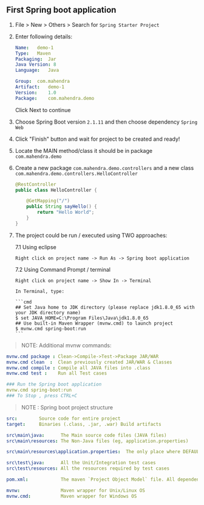 ## First Spring boot application

1.  File > New > Others > Search for `Spring Starter Project`

2.  Enter following details:

    ```yaml
    Name:   demo-1
    Type:   Maven
    Packaging:  Jar
    Java Version: 8
    Language:   Java

    Group:  com.mahendra
    Artifact:   demo-1
    Version:    1.0
    Package:    com.mahendra.demo
    ```

    Click Next to continue 

3.  Choose Spring Boot version `2.1.11` and then choose dependency `Spring Web`
4.  Click "Finish" button and wait for project to be created and ready!
5.  Locate the MAIN method/class it should be in package `com.mahendra.demo`
6.  Create a new package `com.mahendra.demo.controllers` and a new class `com.mahendra.demo.controllers.HelloController`

    ```java
    @RestController
    public class HelloController {

        @GetMapping("/")
        public String sayHello() {
            return "Hello World";
        }
    }
    ```

7.  The project could be run / executed using TWO approaches:

    7.1 Using eclipse

        Right click on project name -> Run As -> Spring boot application

    7.2 Using Command Prompt / terminal

        Right click on project name -> Show In -> Terminal

        In Terminal, type:
        
        ```cmd
        ## Set Java home to JDK directory (please replace jdk1.8.0_65 with your JDK directory name)
        $ set JAVA_HOME=C:\Program Files\Java\jdk1.8.0_65
        ## Use built-in Maven Wrapper (mvnw.cmd) to launch project
        $ mvnw.cmd spring-boot:run
        ```

> NOTE: Additional mvnw commands:

```yml
mvnw.cmd package : Clean->Compile->Test->Package JAR/WAR
mvnw.cmd clean	:  Clean previously created JAR/WAR & Classes
mvnw.cmd compile : Compile all JAVA files into .class
mvnw.cmd test :	   Run all Test cases

### Run the Spring boot application
mvnw.cmd spring-boot:run
### To Stop , press CTRL+C
```

> NOTE : Spring boot project structure

```yaml
src:        Source code for entire project
target:     Binaries (.class, .jar, .war) Build artifacts

src\main\java:      The Main source code files (JAVA files)
src\main\resources: The Non-Java files (eg, application.properties)

src\main\resources\application.properties:  The only place where DEFAULT configuration could be OVERRIDDEN!

src\test\java:      All the Unit/Integration test cases
src\test\resources: All the resources required by test cases

pom.xml:            The maven `Project Object Model` file. All dependencies are defined here!

mvnw:               Maven wrapper for Unix/Linux OS
mvnw.cmd:           Maven wrapper for Windows OS
```